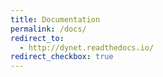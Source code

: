 ```yaml
---
title: Documentation
permalink: /docs/
redirect_to:
  - http://dynet.readthedocs.io/
redirect_checkbox: true
---
```

